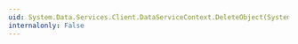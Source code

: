 ```yaml
---
uid: System.Data.Services.Client.DataServiceContext.DeleteObject(System.Object)
internalonly: False
---
```

